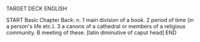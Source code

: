 TARGET DECK
ENGLISH

START
Basic
Chapter
Back: n. 1 main division of a book. 2 period of time (in a person's life etc.). 3 a canons of a cathedral or members of a religious community. B meeting of these. [latin diminutive of caput head]
END
